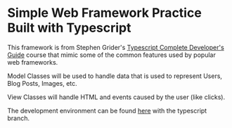 # Simple Web Framework Practice Built with Typescript

This framework is from Stephen Grider's
[Typescript Complete Developer's Guide](https://www.udemy.com/course/typescript-the-complete-developers-guide/)
course that mimic some of the common features used by popular web frameworks.

Model Classes will be used to handle data that is used to represent Users, Blog Posts,
Images, etc.

View Classes will handle HTML and events caused by the user (like clicks).

The development environment can be found
[here](https://github.com/justin0979/devconfig/tree/typescript) with the typescript
branch.
